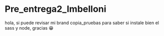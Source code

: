 # Pre_entrega2_Imbelloni

hola, si puede revisar mi brand copia_pruebas para saber si instale bien el sass y node, gracias 😁
